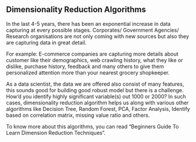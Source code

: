 ## Dimensionality Reduction Algorithms

In the last 4-5 years, there has been an exponential increase in data capturing at every possible stages. Corporates/ Government Agencies/ Research organisations are not only coming with new sources but also they are capturing data in great detail.

For example: E-commerce companies are capturing more details about customer like their demographics, web crawling history, what they like or dislike, purchase history, feedback and many others to give them personalized attention more than your nearest grocery shopkeeper.

As a data scientist, the data we are offered also consist of many features, this sounds good for building good robust model but there is a challenge. How’d you identify highly significant variable(s) out 1000 or 2000? In such cases, dimensionality reduction algorithm helps us along with various other algorithms like Decision Tree, Random Forest, PCA, Factor Analysis, Identify based on correlation matrix, missing value ratio and others.

To know more about this algorithms, you can read “Beginners Guide To Learn Dimension Reduction Techniques“.